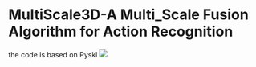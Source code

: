 # MultiScale3D-A Multi_Scale Fusion Algorithm for Action Recognition
the code is based on Pyskl
![](./imgs/structure.png)
